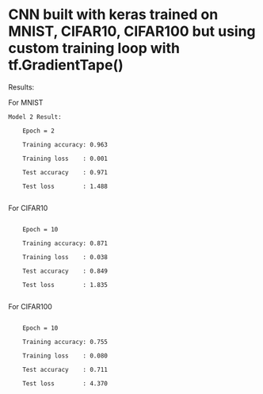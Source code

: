 # CNN built with keras trained on MNIST, CIFAR10, CIFAR100 but using custom training loop with tf.GradientTape()

Results:

For MNIST

```
Model 2 Result:

    Epoch = 2
    
    Training accuracy: 0.963
    
    Training loss    : 0.001
    
    Test accuracy    : 0.971
    
    Test loss        : 1.488
    
```

For CIFAR10

```

    Epoch = 10
    
    Training accuracy: 0.871
    
    Training loss    : 0.038
    
    Test accuracy    : 0.849
    
    Test loss        : 1.835
    
```


For CIFAR100

```

    Epoch = 10
    
    Training accuracy: 0.755
    
    Training loss    : 0.080
    
    Test accuracy    : 0.711
    
    Test loss        : 4.370
    
```
